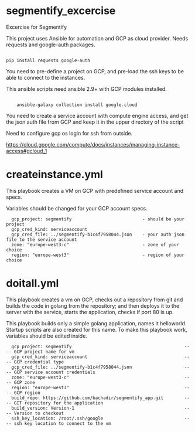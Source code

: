 # segmentify_excercise
Excercise for Segmentify


This project uses Ansible for automation and GCP as cloud provider. Needs requests and google-auth packages. 

<code>
pip install requests google-auth
</code>

You need to pre-define a project on GCP, and pre-load the ssh keys to be able to connect to the instances.

This ansible scripts need ansible 2.9+ with GCP modules installed.

<code>
	ansible-galaxy collection install google.cloud
</code>

You need to create a service account with compute engine access, and get the json auth file from GCP and keep it in the upper directory of the script


Need to configure gcp os login for ssh from outside.

https://cloud.google.com/compute/docs/instances/managing-instance-access#gcloud_1

# createinstance.yml

This playbook creates a VM on GCP with predefined service account and specs.

Variables should be changed for your GCP account specs.


      gcp_project: segmentify 							- should be your project
      gcp_cred_kind: serviceaccount
      gcp_cred_file: ../segmentify-b1c4f7958044.json 	- your auth json file to the service account
      zone: "europe-west3-c"						 	- zone of your choice
      region: "europe-west3" 							- region of your choice


# doitall.yml

This playbook creates a vm on GCP, checks out a repository from git and builds the code in golang from the repository; and then deploys it to the server with the service, starts the application, checks if port 80 is up.

This playbook builds only a simple golang application, names it helloworld. Startup scripts are also created for this name. To make this playbook work, variables should be edited inside.

      gcp_project: segmentify 											---- GCP project name for vm
      gcp_cred_kind: serviceaccount										---- GCP credential type
      gcp_cred_file: ../segmentify-b1c4f7958044.json 					---- GCP service account credentials
      zone: "europe-west3-c"											---- GCP zone
      region: "europe-west3" 											---- GCP region
      build_repo: https://github.com/bachadir/segmentify_app.git        ---- GIT repository for the application
      build_version: Version-1											---- Version to checkout
      ssh_key_location: /root/.ssh/google 								---- ssh key location to connect to the vm